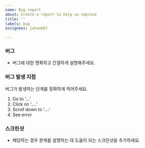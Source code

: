 ```yaml
---
name: Bug report
about: Create a report to help us improve
title: ''
labels: bug
assignees: juhee067

---
```


### 버그
- 버그에 대한 명확하고 간결하게 설명해주세요.

### 버그 발생 지점
버그가 발생하는 단계를 정확하게 적어주세요.
1. Go to '...'
2. Click on '....'
3. Scroll down to '....'
4. See error

### 스크린샷
- 해당하는 경우 문제를 설명하는 데 도움이 되는 스크린샷을 추가하세요.
